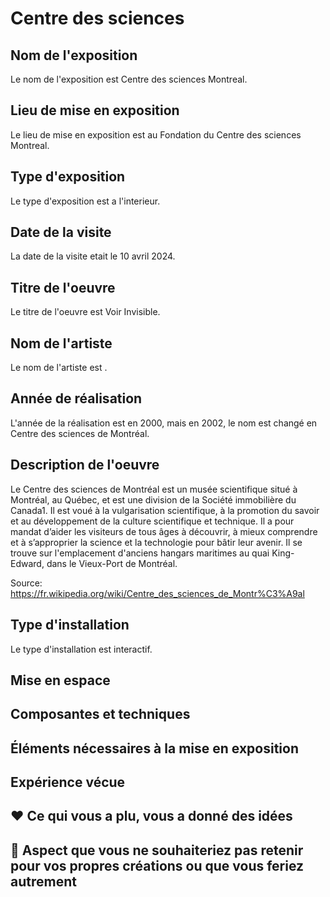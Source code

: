 # Centre des sciences

## Nom de l'exposition
Le nom de l'exposition est Centre des sciences Montreal.

## Lieu de mise en exposition
Le lieu de mise en exposition est au Fondation du Centre des sciences Montreal.

## Type d'exposition
Le type d'exposition est a l'interieur. 

## Date de la visite
La date de la visite etait le 10 avril 2024.

## Titre de l'oeuvre
Le titre de l'oeuvre est Voir Invisible.

## Nom de l'artiste
Le nom de l'artiste est  . 

## Année de réalisation 
L'année de la réalisation est en 2000, mais en 2002, le nom est changé en Centre des sciences de Montréal. 

## Description de l'oeuvre
Le Centre des sciences de Montréal est un musée scientifique situé à Montréal, au Québec, et est une division de la Société immobilière du Canada1. Il est voué à la vulgarisation scientifique, à la promotion du savoir et au développement de la culture scientifique et technique. Il a pour mandat d’aider les visiteurs de tous âges à découvrir, à mieux comprendre et à s’approprier la science et la technologie pour bâtir leur avenir. Il se trouve sur l'emplacement d'anciens hangars maritimes au quai King-Edward, dans le Vieux-Port de Montréal.

Source: https://fr.wikipedia.org/wiki/Centre_des_sciences_de_Montr%C3%A9al

## Type d'installation 
Le type d'installation est interactif.


## Mise en espace




## Composantes et techniques


## Éléments nécessaires à la mise en exposition


## Expérience vécue


## ❤️ Ce qui vous a plu, vous a donné des idées


## 🤔 Aspect que vous ne souhaiteriez pas retenir pour vos propres créations ou que vous feriez autrement
